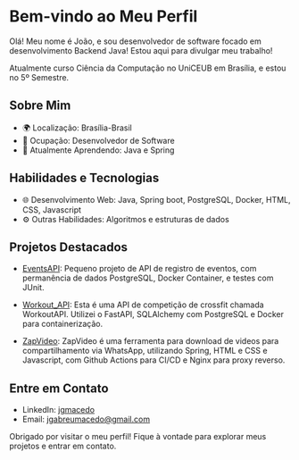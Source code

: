 # Bem-vindo ao Meu Perfil

Olá! Meu nome é João, e sou desenvolvedor de software focado em desenvolvimento Backend Java! Estou aqui para divulgar meu trabalho!

Atualmente curso Ciência da Computação no UniCEUB em Brasília, e estou no 5º Semestre.

## Sobre Mim

- 🌍 Localização: Brasília-Brasil
- 💼 Ocupação: Desenvolvedor de Software
- 🌱 Atualmente Aprendendo: Java e Spring

## Habilidades e Tecnologias

- 🌐 Desenvolvimento Web: Java, Spring boot, PostgreSQL, Docker, HTML, CSS, Javascript
- ⚙️ Outras Habilidades: Algoritmos e estruturas de dados

## Projetos Destacados

- [EventsAPI](https://github.com/jgmacedo/EventsAPI): Pequeno projeto de API de registro de eventos, com permanência de dados PostgreSQL, Docker Container, e testes com JUnit.
- [Workout_API](https://github.com/jgmacedo/Workout_API): Esta é uma API de competição de crossfit chamada WorkoutAPI. Utilizei o FastAPI, SQLAlchemy com PostgreSQL e Docker para containerização.

- [ZapVideo](https://github.com/jgmacedo/ZapVideo): ZapVideo é uma ferramenta para download de videos para compartilhamento via WhatsApp, utilizando Spring, HTML e CSS e Javascript, com Github Actions para CI/CD e Nginx para proxy reverso.
  

## Entre em Contato

- LinkedIn: [jgmacedo](https://www.linkedin.com/in/jgmacedo/)
- Email: jgabreumacedo@gmail.com


Obrigado por visitar o meu perfil! Fique à vontade para explorar meus projetos e entrar em contato.

